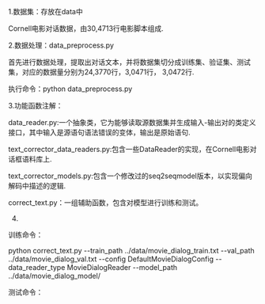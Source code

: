 1.数据集：存放在data中

  Cornell电影对话数据，由30,4713行电影脚本组成.

2.数据处理：data_preprocess.py

  首先进行数据处理，提取出对话文本，并将数据集切分成训练集、验证集、测试集，对应的数据量分别为24,3770行，3,0471行， 3,0472行.
  
  执行命令：python data_preprocess.py

3.功能函数注解：

  data_reader.py:一个抽象类，它为能够读取源数据集并生成输入-输出对的类定义接口，其中输入是源语句语法错误的变体，输出是原始语句.
  
  text_corrector_data_readers.py:包含一些DataReader的实现，在Cornell电影对话框语料库上.
  
  text_corrector_models.py:包含一个修改过的seq2seqmodel版本，以实现偏向解码中描述的逻辑.
  
  correct_text.py：一组辅助函数，包含对模型进行训练和测试。
  
 4.
 训练命令：
 
  python correct_text.py --train_path ../data/movie_dialog_train.txt --val_path ../data/movie_dialog_val.txt --config   DefaultMovieDialogConfig --data_reader_type MovieDialogReader --model_path ../data/movie_dialog_model/
  
 测试命令：


    





